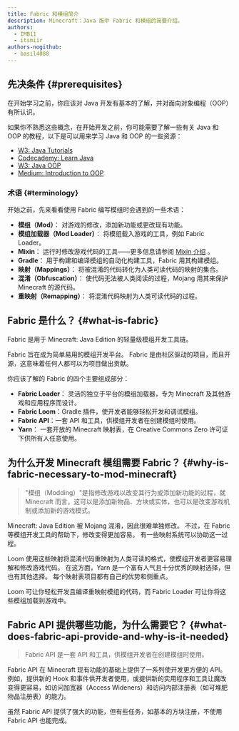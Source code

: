```yaml
---
title: Fabric 和模组简介
description: Minecraft：Java 版中 Fabric 和模组的简要介绍。
authors:
  - IMB11
  - itsmiir
authors-nogithub:
  - basil4088
---
```


## 先决条件 {#prerequisites}

在开始学习之前，你应该对 Java 开发有基本的了解，并对面向对象编程（OOP）有所认识。

如果你不熟悉这些概念，在开始开发之前，你可能需要了解一些有关 Java 和 OOP 的教程，以下是可以用来学习 Java 和 OOP 的一些资源：

- [W3: Java Tutorials](https://www.w3schools.com/java/)
- [Codecademy: Learn Java](https://www.codecademy.com/learn/learn-java)
- [W3: Java OOP](https://www.w3schools.com/java/java_oop.asp)
- [Medium: Introduction to OOP](https://medium.com/@Adekola_Olawale/beginners-guide-to-object-oriented-programming-a94601ea2fbd)

### 术语 {#terminology}

开始之前，先来看看使用 Fabric 编写模组时会遇到的一些术语：

- **模组（Mod）**： 对游戏的修改，添加新功能或更改现有功能。
- **模组加载器（Mod Loader）**： 将模组载入游戏的工具，例如 Fabric Loader。
- **Mixin**： 运行时修改游戏代码的工具——更多信息请参阅 [Mixin 介绍](https://fabricmc.net/wiki/zh_cn::tutorial:mixin_introduction) 。
- **Gradle**： 用于构建和编译模组的自动化构建工具，Fabric 用其构建模组。
- **映射（Mappings）**： 将被混淆的代码转化为人类可读代码的映射的集合。
- **混淆（Obfuscation）**： 使代码无法被人类阅读的过程，Mojang 用其来保护 Minecraft 的源代码。
- **重映射（Remapping）**： 将混淆代码映射为人类可读代码的过程。

## Fabric 是什么？ {#what-is-fabric}

Fabric 是用于 Minecraft: Java Edition 的轻量级模组开发工具链。

Fabric 旨在成为简单易用的模组开发平台。 Fabric 是由社区驱动的项目，而且开源，这意味着任何人都可以为项目做出贡献。

你应该了解的 Fabric 的四个主要组成部分：

- **Fabric Loader**： 灵活的独立于平台的模组加载器，专为 Minecraft 及其他游戏和应用程序而设计。
- **Fabric Loom**：Gradle 插件，使开发者能够轻松开发和调试模组。
- **Fabric API**：一套 API 和工具，供模组开发者在创建模组时使用。
- **Yarn**： 一套开放的 Minecraft 映射表，在 Creative Commons Zero 许可证下供所有人任意使用。

## 为什么开发 Minecraft 模组需要 Fabric？ {#why-is-fabric-necessary-to-mod-minecraft}

> "模组（Modding）"是指修改游戏以改变其行为或添加新功能的过程，就 Minecraft 而言，这可以是添加新物品、方块或实体，也可以是改变游戏机制或添加新的游戏模式。

Minecraft: Java Edition 被 Mojang 混淆，因此很难单独修改。 不过，在 Fabric 等模组开发工具的帮助下，修改变得更加容易。 有一些映射系统可以协助这一过程。

Loom 使用这些映射将混淆代码重映射为人类可读的格式，使模组开发者更容易理解和修改游戏代码。 在这方面，Yarn 是一个富有人气且十分优秀的映射选择，但也有其他选择。 每个映射表项目都有自己的优势和侧重点。

Loom 可让你轻松开发且编译重映射模组的代码，而 Fabric Loader 可让你将这些模组加载到游戏中。

## Fabric API 提供哪些功能，为什么需要它？ {#what-does-fabric-api-provide-and-why-is-it-needed}

> Fabric API 是一套 API 和工具，供模组开发者在创建模组时使用。

Fabric API 在 Minecraft 现有功能的基础上提供了一系列使开发更方便的 API。例如，提供新的 Hook 和事件供开发者使用，或提供新的实用程序和工具让魔改变得更容易，如访问加宽器（Access Wideners）和访问内部注册表（如可堆肥物品注册表）的能力。

虽然 Fabric API 提供了强大的功能，但有些任务，如基本的方块注册，不使用 Fabric API 也能完成。
